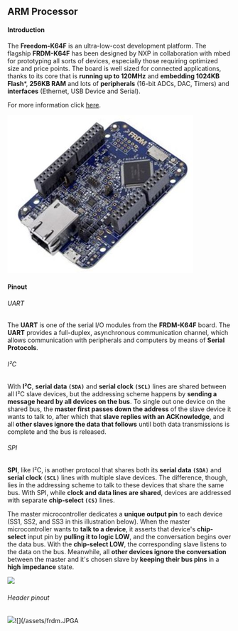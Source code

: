 ## ARM Processor

#### Introduction

The **Freedom-K64F** is an ultra-low-cost development platform. The flagship **FRDM-K64F** has been designed by NXP in collaboration with mbed for prototyping all sorts of devices, especially those requiring optimized size and price points. The board is well sized for connected applications, thanks to its core that is **running up to 120MHz** and **embedding 1024KB Flash***, **256KB RAM** and lots of **peripherals** (16-bit ADCs, DAC, Timers) and **interfaces** (Ethernet, USB Device and Serial).

For more information click [here](https://developer.mbed.org/platforms/FRDM-K64F/).

![](Assets/frdm.JPG)

#### Pinout

###### UART

The **UART** is one of the serial I/O modules from the **FRDM-K64F** board. The **UART** provides a full-duplex, asynchronous communication channel, which allows communication with peripherals and computers by means of **Serial Protocols**.

###### I²C

With **I²C**, **serial data `(SDA)`** and **serial clock `(SCL)`** lines are shared between all I²C slave devices, but the addressing scheme happens by **sending a message heard by all devices on the bus**. To single out one device on the shared bus, the **master first passes down the address** of the slave device it wants to talk to, after which that **slave replies with an ACKnowledge**, and all **other slaves ignore the data that follows** until both data transmissions is complete and the bus is released.

###### SPI

**SPI**, like I²C, is another protocol that shares both its **serial data `(SDA)`** and **serial clock `(SCL)`** lines with multiple slave devices. The difference, though, lies in the addressing scheme to talk to these devices that share the same bus. With SPI, while **clock and data lines are shared**, devices are addressed with separate **chip-select `(CS)`** lines.

The master microcontroller dedicates a **unique output pin** to each device (SS1, SS2, and SS3 in this illustration below). When the master microcontroller wants to **talk to a device**, it asserts that device's **chip-select** input pin by **pulling it to logic LOW**, and the conversation begins over the data bus. With the **chip-select LOW**, the corresponding slave listens to the data on the bus. Meanwhile, all **other devices ignore the conversation** between the master and it's chosen slave by **keeping their bus pins** in a **high impedance** state.

![](Afbeeldingen/SPI.jpg)

###### Header pinout

![](Afbeeldingen/pinout.jpg)![](/assets/frdm.JPGA